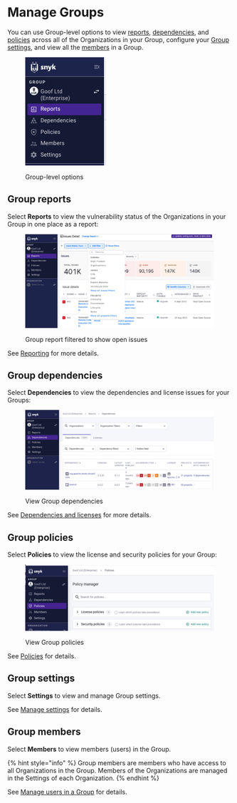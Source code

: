 # Manage Groups

You can use Group-level options to view [reports](manage-groups.md#group-reports), [dependencies](manage-groups.md#group-dependencies), and [policies](manage-groups.md#group-policies) across all of the  Organizations in your Group, configure your [Group settings](manage-groups.md#group-settings), and view all the [members](manage-groups.md#group-members) in a Group.

<div align="left">

<figure><img src="../../.gitbook/assets/Screenshot 2023-04-24 at 15.34.14 (1) (1).png" alt="Group-level options"><figcaption><p>Group-level options</p></figcaption></figure>

</div>

## Group reports

Select **Reports** to view the vulnerability status of the Organizations in your Group in one place as a report:

<div align="left">

<figure><img src="../../.gitbook/assets/Screenshot 2023-04-24 at 15.31.58.png" alt="Group report filtered to show open issues"><figcaption><p>Group report filtered to show open issues</p></figcaption></figure>

</div>

See [Reporting](../../manage-issues/reporting/) for more details.

## Group dependencies

Select **Dependencies** to view the dependencies and license issues for your Groups:

<div align="left">

<figure><img src="../../.gitbook/assets/Screenshot 2023-04-26 at 10.27.59.png" alt="View Group dependencies"><figcaption><p>View Group dependencies</p></figcaption></figure>

</div>

See [Dependencies and licenses](../../manage-issues/dependencies-and-licenses/) for more details.

## Group policies

Select **Policies** to view the license and security policies for your Group:

<div align="left">

<figure><img src="../../.gitbook/assets/Screenshot 2023-04-26 at 10.32.42.png" alt="View Group policies"><figcaption><p>View Group policies</p></figcaption></figure>

</div>

See [Policies](../../scan-with-snyk/policies/) for details.

## Group settings

Select **Settings** to view and manage Group settings.&#x20;

See [Manage settings](../manage-settings/) for details.

## Group members

Select **Members** to view members (users) in the Group.

{% hint style="info" %}
Group members are members who have access to all Organizations in the Group. Members of the Organizations are managed in the Settings of each Organization.
{% endhint %}

See [Manage users in a Group](../manage-users-in-organizations-and-groups/manage-users-in-a-group.md) for details.
